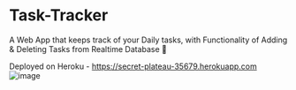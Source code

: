 # Task-Tracker
A Web App that keeps track of your Daily tasks, with Functionality of Adding &amp; Deleting Tasks from Realtime Database 📝

Deployed on Heroku - https://secret-plateau-35679.herokuapp.com
<Preview>
![image](https://user-images.githubusercontent.com/74758376/145520548-558c666a-ade2-4bf6-ba2a-8242e0e2a9eb.png)



